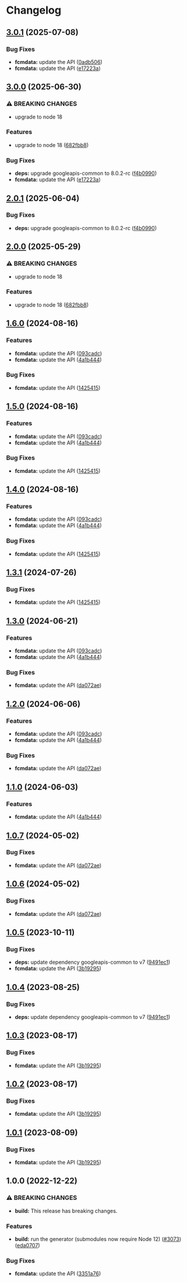 # Changelog

## [3.0.1](https://github.com/googleapis/google-api-nodejs-client/compare/fcmdata-v3.0.0...fcmdata-v3.0.1) (2025-07-08)


### Bug Fixes

* **fcmdata:** update the API ([0adb506](https://github.com/googleapis/google-api-nodejs-client/commit/0adb5064f843218281a493cca91b01a533de6403))
* **fcmdata:** update the API ([e17223a](https://github.com/googleapis/google-api-nodejs-client/commit/e17223afa866ca16c7c5b2a25a58c709e1b03953))

## [3.0.0](https://github.com/googleapis/google-api-nodejs-client/compare/fcmdata-v2.0.1...fcmdata-v3.0.0) (2025-06-30)


### ⚠ BREAKING CHANGES

* upgrade to node 18

### Features

* upgrade to node 18 ([682fbb8](https://github.com/googleapis/google-api-nodejs-client/commit/682fbb869189ae92b3e9a194d37d0548af0c1f92))


### Bug Fixes

* **deps:** upgrade googleapis-common to 8.0.2-rc ([f4b0990](https://github.com/googleapis/google-api-nodejs-client/commit/f4b099071040cfbcfe4a2e7d487d45ee93b369e0))
* **fcmdata:** update the API ([e17223a](https://github.com/googleapis/google-api-nodejs-client/commit/e17223afa866ca16c7c5b2a25a58c709e1b03953))

## [2.0.1](https://github.com/googleapis/google-api-nodejs-client/compare/fcmdata-v2.0.0...fcmdata-v2.0.1) (2025-06-04)


### Bug Fixes

* **deps:** upgrade googleapis-common to 8.0.2-rc ([f4b0990](https://github.com/googleapis/google-api-nodejs-client/commit/f4b099071040cfbcfe4a2e7d487d45ee93b369e0))

## [2.0.0](https://github.com/googleapis/google-api-nodejs-client/compare/fcmdata-v1.6.0...fcmdata-v2.0.0) (2025-05-29)


### ⚠ BREAKING CHANGES

* upgrade to node 18

### Features

* upgrade to node 18 ([682fbb8](https://github.com/googleapis/google-api-nodejs-client/commit/682fbb869189ae92b3e9a194d37d0548af0c1f92))

## [1.6.0](https://github.com/googleapis/google-api-nodejs-client/compare/fcmdata-v1.5.0...fcmdata-v1.6.0) (2024-08-16)


### Features

* **fcmdata:** update the API ([093cadc](https://github.com/googleapis/google-api-nodejs-client/commit/093cadcff7c727037236dce79eb3aa9deb19fa4e))
* **fcmdata:** update the API ([4a1b444](https://github.com/googleapis/google-api-nodejs-client/commit/4a1b444f2273c37e34398afcc1ad2ec23fbe22b9))


### Bug Fixes

* **fcmdata:** update the API ([1425415](https://github.com/googleapis/google-api-nodejs-client/commit/14254158b5688aa732c28a902e5ee1defc81fef0))

## [1.5.0](https://github.com/googleapis/google-api-nodejs-client/compare/fcmdata-v1.4.0...fcmdata-v1.5.0) (2024-08-16)


### Features

* **fcmdata:** update the API ([093cadc](https://github.com/googleapis/google-api-nodejs-client/commit/093cadcff7c727037236dce79eb3aa9deb19fa4e))
* **fcmdata:** update the API ([4a1b444](https://github.com/googleapis/google-api-nodejs-client/commit/4a1b444f2273c37e34398afcc1ad2ec23fbe22b9))


### Bug Fixes

* **fcmdata:** update the API ([1425415](https://github.com/googleapis/google-api-nodejs-client/commit/14254158b5688aa732c28a902e5ee1defc81fef0))

## [1.4.0](https://github.com/googleapis/google-api-nodejs-client/compare/fcmdata-v1.3.1...fcmdata-v1.4.0) (2024-08-16)


### Features

* **fcmdata:** update the API ([093cadc](https://github.com/googleapis/google-api-nodejs-client/commit/093cadcff7c727037236dce79eb3aa9deb19fa4e))
* **fcmdata:** update the API ([4a1b444](https://github.com/googleapis/google-api-nodejs-client/commit/4a1b444f2273c37e34398afcc1ad2ec23fbe22b9))


### Bug Fixes

* **fcmdata:** update the API ([1425415](https://github.com/googleapis/google-api-nodejs-client/commit/14254158b5688aa732c28a902e5ee1defc81fef0))

## [1.3.1](https://github.com/googleapis/google-api-nodejs-client/compare/fcmdata-v1.3.0...fcmdata-v1.3.1) (2024-07-26)


### Bug Fixes

* **fcmdata:** update the API ([1425415](https://github.com/googleapis/google-api-nodejs-client/commit/14254158b5688aa732c28a902e5ee1defc81fef0))

## [1.3.0](https://github.com/googleapis/google-api-nodejs-client/compare/fcmdata-v1.2.0...fcmdata-v1.3.0) (2024-06-21)


### Features

* **fcmdata:** update the API ([093cadc](https://github.com/googleapis/google-api-nodejs-client/commit/093cadcff7c727037236dce79eb3aa9deb19fa4e))
* **fcmdata:** update the API ([4a1b444](https://github.com/googleapis/google-api-nodejs-client/commit/4a1b444f2273c37e34398afcc1ad2ec23fbe22b9))


### Bug Fixes

* **fcmdata:** update the API ([da072ae](https://github.com/googleapis/google-api-nodejs-client/commit/da072ae63e796156028c0b28863adfef9d1887b8))

## [1.2.0](https://github.com/googleapis/google-api-nodejs-client/compare/fcmdata-v1.1.0...fcmdata-v1.2.0) (2024-06-06)


### Features

* **fcmdata:** update the API ([093cadc](https://github.com/googleapis/google-api-nodejs-client/commit/093cadcff7c727037236dce79eb3aa9deb19fa4e))
* **fcmdata:** update the API ([4a1b444](https://github.com/googleapis/google-api-nodejs-client/commit/4a1b444f2273c37e34398afcc1ad2ec23fbe22b9))


### Bug Fixes

* **fcmdata:** update the API ([da072ae](https://github.com/googleapis/google-api-nodejs-client/commit/da072ae63e796156028c0b28863adfef9d1887b8))

## [1.1.0](https://github.com/googleapis/google-api-nodejs-client/compare/fcmdata-v1.0.7...fcmdata-v1.1.0) (2024-06-03)


### Features

* **fcmdata:** update the API ([4a1b444](https://github.com/googleapis/google-api-nodejs-client/commit/4a1b444f2273c37e34398afcc1ad2ec23fbe22b9))

## [1.0.7](https://github.com/googleapis/google-api-nodejs-client/compare/fcmdata-v1.0.6...fcmdata-v1.0.7) (2024-05-02)


### Bug Fixes

* **fcmdata:** update the API ([da072ae](https://github.com/googleapis/google-api-nodejs-client/commit/da072ae63e796156028c0b28863adfef9d1887b8))

## [1.0.6](https://github.com/googleapis/google-api-nodejs-client/compare/fcmdata-v1.0.5...fcmdata-v1.0.6) (2024-05-02)


### Bug Fixes

* **fcmdata:** update the API ([da072ae](https://github.com/googleapis/google-api-nodejs-client/commit/da072ae63e796156028c0b28863adfef9d1887b8))

## [1.0.5](https://github.com/googleapis/google-api-nodejs-client/compare/fcmdata-v1.0.4...fcmdata-v1.0.5) (2023-10-11)


### Bug Fixes

* **deps:** update dependency googleapis-common to v7 ([9491ec1](https://github.com/googleapis/google-api-nodejs-client/commit/9491ec1cdc3c413e7d73edcfcd59cf5c28a7c855))
* **fcmdata:** update the API ([3b19295](https://github.com/googleapis/google-api-nodejs-client/commit/3b192956b2a4508f62d55d1a21a240bbb579bf3a))

## [1.0.4](https://github.com/googleapis/google-api-nodejs-client/compare/fcmdata-v1.0.3...fcmdata-v1.0.4) (2023-08-25)


### Bug Fixes

* **deps:** update dependency googleapis-common to v7 ([9491ec1](https://github.com/googleapis/google-api-nodejs-client/commit/9491ec1cdc3c413e7d73edcfcd59cf5c28a7c855))

## [1.0.3](https://github.com/googleapis/google-api-nodejs-client/compare/fcmdata-v1.0.2...fcmdata-v1.0.3) (2023-08-17)


### Bug Fixes

* **fcmdata:** update the API ([3b19295](https://github.com/googleapis/google-api-nodejs-client/commit/3b192956b2a4508f62d55d1a21a240bbb579bf3a))

## [1.0.2](https://github.com/googleapis/google-api-nodejs-client/compare/fcmdata-v1.0.1...fcmdata-v1.0.2) (2023-08-17)


### Bug Fixes

* **fcmdata:** update the API ([3b19295](https://github.com/googleapis/google-api-nodejs-client/commit/3b192956b2a4508f62d55d1a21a240bbb579bf3a))

## [1.0.1](https://github.com/googleapis/google-api-nodejs-client/compare/fcmdata-v1.0.0...fcmdata-v1.0.1) (2023-08-09)


### Bug Fixes

* **fcmdata:** update the API ([3b19295](https://github.com/googleapis/google-api-nodejs-client/commit/3b192956b2a4508f62d55d1a21a240bbb579bf3a))

## 1.0.0 (2022-12-22)


### ⚠ BREAKING CHANGES

* **build:** This release has breaking changes.

### Features

* **build:** run the generator (submodules now require Node 12) ([#3073](https://github.com/googleapis/google-api-nodejs-client/issues/3073)) ([eda0707](https://github.com/googleapis/google-api-nodejs-client/commit/eda07079dadab46a80b6f9ede618f4f43030169e))


### Bug Fixes

* **fcmdata:** update the API ([3351a76](https://github.com/googleapis/google-api-nodejs-client/commit/3351a76b647ae72a1fa72bf6efa0727021a76c36))
